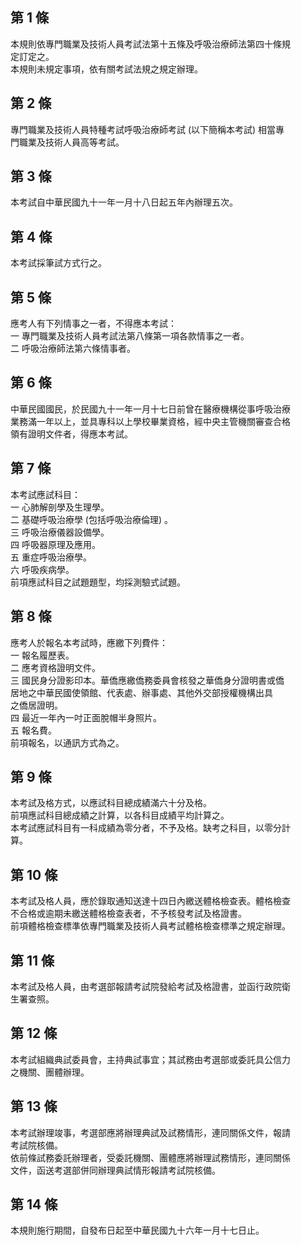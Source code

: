 第 1 條
-------
本規則依專門職業及技術人員考試法第十五條及呼吸治療師法第四十條規  
定訂定之。  
本規則未規定事項，依有關考試法規之規定辦理。

第 2 條
-------
專門職業及技術人員特種考試呼吸治療師考試 (以下簡稱本考試) 相當專  
門職業及技術人員高等考試。

第 3 條
-------
本考試自中華民國九十一年一月十八日起五年內辦理五次。

第 4 條
-------
本考試採筆試方式行之。

第 5 條
-------
應考人有下列情事之一者，不得應本考試：  
一  專門職業及技術人員考試法第八條第一項各款情事之一者。  
二  呼吸治療師法第六條情事者。

第 6 條
-------
中華民國國民，於民國九十一年一月十七日前曾在醫療機構從事呼吸治療  
業務滿一年以上，並具專科以上學校畢業資格，經中央主管機關審查合格  
領有證明文件者，得應本考試。

第 7 條
-------
本考試應試科目：                               
一  心肺解剖學及生理學。                       
二  基礎呼吸治療學 (包括呼吸治療倫理) 。       
三  呼吸治療儀器設備學。                       
四  呼吸器原理及應用。                         
五  重症呼吸治療學。                           
六  呼吸疾病學。                               
前項應試科目之試題題型，均採測驗式試題。

第 8 條
-------
應考人於報名本考試時，應繳下列費件：  
一  報名履歷表。  
二  應考資格證明文件。  
三  國民身分證影印本。華僑應繳僑務委員會核發之華僑身分證明書或僑  
    居地之中華民國使領館、代表處、辦事處、其他外交部授權機構出具  
    之僑居證明。  
四  最近一年內一吋正面脫帽半身照片。  
五  報名費。  
前項報名，以通訊方式為之。

第 9 條
-------
本考試及格方式，以應試科目總成績滿六十分及格。                     
前項應試科目總成績之計算，以各科目成績平均計算之。                 
本考試應試科目有一科成績為零分者，不予及格。缺考之科目，以零分計   
算。

第 10 條
--------
本考試及格人員，應於錄取通知送達十四日內繳送體格檢查表。體格檢查  
不合格或逾期未繳送體格檢查表者，不予核發考試及格證書。            
前項體格檢查標準依專門職業及技術人員考試體格檢查標準之規定辦理。

第 11 條
--------
本考試及格人員，由考選部報請考試院發給考試及格證書，並函行政院衛  
生署查照。

第 12 條
--------
本考試組織典試委員會，主持典試事宜；其試務由考選部或委託具公信力  
之機關、團體辦理。

第 13 條
--------
本考試辦理竣事，考選部應將辦理典試及試務情形，連同關係文件，報請  
考試院核備。  
依前條試務委託辦理者，受委託機關、團體應將辦理試務情形，連同關係  
文件，函送考選部併同辦理典試情形報請考試院核備。

第 14 條
--------
本規則施行期間，自發布日起至中華民國九十六年一月十七日止。

